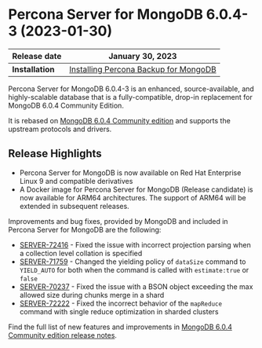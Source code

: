 # Percona Server for MongoDB 6.0.4-3 (2023-01-30)

| Release date | January 30, 2023|
|------------- | ---------------|
| **Installation** | [Installing Percona Backup for MongoDB](../install/index.md) |


Percona Server for MongoDB 6.0.4-3 is an enhanced, source-available, and highly-scalable database that is a
fully-compatible, drop-in replacement for MongoDB 6.0.4 Community Edition.

It is rebased on [MongoDB 6.0.4 Community edition](https://www.mongodb.com/docs/manual/release-notes/6.0/#6.0.4-rc0---jan-12--2023) and supports the upstream protocols and drivers.

## Release Highlights

* Percona Server for MongoDB is now available on Red Hat Enterprise Linux 9 and compatible derivatives
* A Docker image for Percona Server for MongoDB (Release candidate) is now available for ARM64 architectures. The support of ARM64 will be extended in subsequent releases.

Improvements and bug fixes, provided by MongoDB and included in Percona Server for MongoDB are the following:

* [SERVER-72416](https://jira.mongodb.org/browse/SERVER-72416) - Fixed the issue with incorrect projection parsing when a collection level collation is specified
* [SERVER-71759](https://jira.mongodb.org/browse/SERVER-71759) - Changed the yielding policy of `dataSize` command to `YIELD_AUTO` for both when the command is called with `estimate:true` or `false`
* [SERVER-70237](https://jira.mongodb.org/browse/SERVER-70237) - Fixed the issue with a BSON object exceeding the max allowed size during chunks merge in a shard 
* [SERVER-72222](https://jira.mongodb.org/browse/SERVER-72222) - Fixed the incorrect behavior of the `mapReduce` command with single reduce optimization in sharded clusters
 
Find the full list of new features and improvements in [MongoDB 6.0.4 Community edition release notes](https://www.mongodb.com/docs/manual/release-notes/6.0/#6.0.4-rc0---jan-12--2023).

